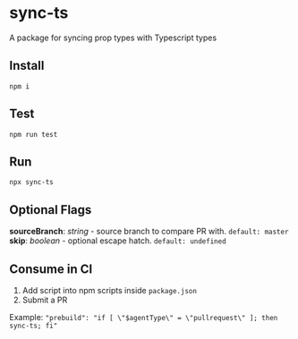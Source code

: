 # sync-ts
A package for syncing prop types with Typescript types


## Install

```shell
npm i
```

## Test

```shell
npm run test
```

## Run

```shell
npx sync-ts
```
## Optional Flags
**sourceBranch**: *string* - source branch to compare PR with. `default: master`  
**skip**: *boolean* - optional escape hatch. `default: undefined`

## Consume in CI
1. Add script into npm scripts inside `package.json`  
2. Submit a PR

Example: `"prebuild": "if [ \"$agentType\" = \"pullrequest\" ]; then sync-ts; fi"`
